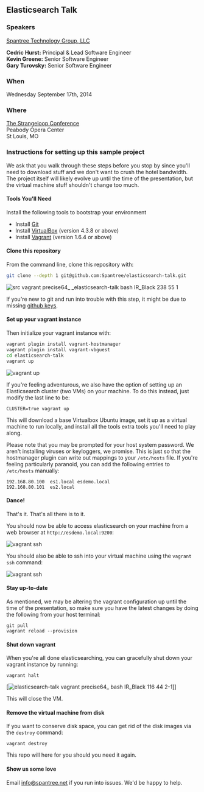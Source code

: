 ## Elasticsearch Talk

### Speakers

[Spantree Technology Group, LLC](http://www.spantree.net)

**Cedric Hurst:** Principal &amp; Lead Software Engineer<br/>
**Kevin Greene:** Senior Software Engineer<br/>
**Gary Turovsky:** Senior Software Engineer

### When

Wednesday September 17th, 2014

### Where

[The Strangeloop Conference](http://www.thestrangeloop.com)<br/>
Peabody Opera Center<br/>
St Louis, MO

### Instructions for setting up this sample project

We ask that you walk through these steps before you stop by since you'll need to download stuff
and we don't want to crush the hotel bandwidth.  The project itself will likely evolve up until
the time of the presentation, but the virtual machine stuff shouldn't change too much.

#### Tools You'll Need

Install the following tools to bootstrap your environment

* Install [Git](https://help.github.com/articles/set-up-git)
* Install [VirtualBox](https://www.virtualbox.org/) (version 4.3.8 or above)
* Install [Vagrant](http://www.vagrantup.com/) (version 1.6.4 or above)

#### Clone this repository

From the command line, clone this repository with:

```bash
git clone --depth 1 git@github.com:Spantree/elasticsearch-talk.git
```

![src vagrant precise64_ _elasticsearch-talk bash IR_Black 238 55 1](https://f.cloud.github.com/assets/530343/91372/a8ba382e-659c-11e2-924e-1dec8536f9ad.png)

If you're new to git and run into trouble with this step, it might be due to missing 
[github keys](https://help.github.com/articles/generating-ssh-keys).

#### Set up your vagrant instance

Then initialize your vagrant instance with:

```bash
vagrant plugin install vagrant-hostmanager
vagrant plugin install vagrant-vbguest
cd elasticsearch-talk
vagrant up
```

![vagrant up](https://github.com/Spantree/elasticsearch-talk/blob/develop/images/vagrantup.png?raw=true)

If you're feeling adventurous, we also have the option of setting up an Elasticsearch cluster (two VMs) on your machine. To do this instead, just modify the last line to be:

```
CLUSTER=true vagrant up
```

This will download a base Virtualbox Ubuntu image, set it up as a virtual machine to run locally,
and install all the tools extra tools you'll need to play along.

Please note that you may be prompted for your host system password. We aren't installing viruses or keyloggers, we promise. This is just so that the hostmanager plugin can write out mappings to your `/etc/hosts` file.  If you're feeling particularly paranoid, you can add the following entries to `/etc/hosts` manually:

```
192.168.80.100	es1.local esdemo.local
192.168.80.101	es2.local
``` 

#### Dance!

That's it.  That's all there is to it.

You should now be able to access elasticsearch on your machine from a web browser at `http://esdemo.local:9200`:

![vagrant ssh](https://github.com/Spantree/elasticsearch-talk/blob/develop/images/esbrowser.png?raw=true)

You should also be able to ssh into your virtual machine using the `vagrant ssh` command:

![vagrant ssh](https://github.com/Spantree/elasticsearch-talk/blob/develop/images/vagrantssh.png?raw=true)

#### Stay up-to-date

As mentioned, we may be altering the vagrant configuration up until the time of the presentation, so make sure you have 
the latest changes by doing the following from your host terminal:

```
git pull
vagrant reload --provision
```

#### Shut down vagrant

When you're all done elasticsearching, you can gracefully shut down your vagrant instance by running:

```
vagrant halt
```

[![elasticsearch-talk vagrant precise64_ bash IR_Black 116 44 2-1](https://f.cloud.github.com/assets/530343/92646/fa12d092-65e6-11e2-9391-ffd039939874.png)]]

This will close the VM.

#### Remove the virtual machine from disk

If you want to conserve disk space, you can get rid of the disk images via the `destroy` command:

```
vagrant destroy
```

This repo will here for you should you need it again.

#### Show us some love

Email info@spantree.net if you run into issues.  We'd be happy to help.
